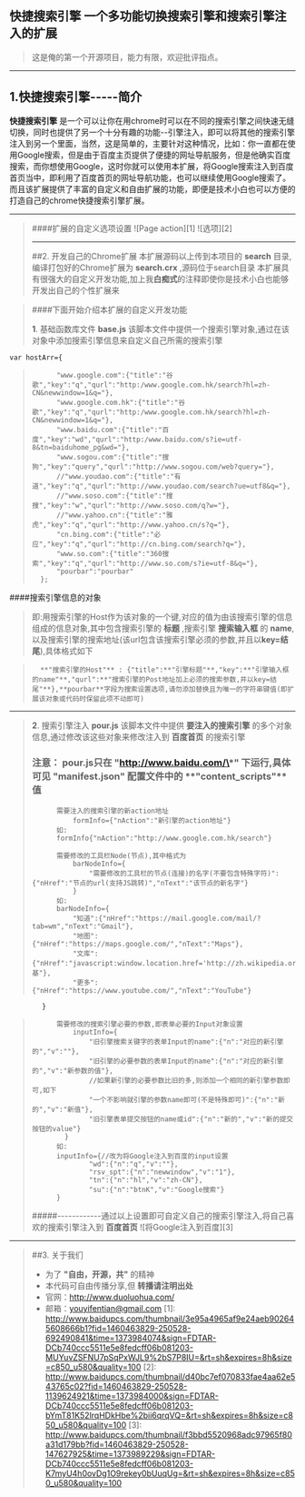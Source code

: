 快捷搜索引擎 一个多功能切换搜索引擎和搜索引擎注入的扩展
------
>这是俺的第一个开源项目，能力有限，欢迎批评指点。
****
## 1.快捷搜索引擎-----简介
**快捷搜索引擎**  是一个可以让你在用chrome时可以在不同的搜索引擎之间快速无缝切换，同时也提供了另一个十分有趣的功能--引擎注入，即可以将其他的搜索引擎注入到另一个里面，当然，这是简单的，主要针对这种情况，比如：你一直都在使用Google搜索，但是由于百度主页提供了便捷的网址导航服务，但是他确实百度搜索，而你想使用Google，这时你就可以使用本扩展，将Google搜索注入到百度首页当中，即利用了百度首页的网址导航功能，也可以继续使用Google搜索了。而且该扩展提供了丰富的自定义和自由扩展的功能，即便是技术小白也可以方便的打造自己的chrome快捷搜索引擎扩展。
****
>####扩展的自定义选项设置
>![Page action][1]
>![选项][2]
>****
>##2. 开发自己的Chrome扩展
本扩展源码以上传到本项目的 **search** 目录,编译打包好的Chrome扩展为 **search.crx** ,源码位于search目录
本扩展具有很强大的自定义开发功能,加上我**白痴式**的注释即使你是技术小白也能够开发出自己的个性扩展来

>####下面开始介绍本扩展的自定义开发功能
>   
>   **1**. 基础函数库文件 **base.js** 该脚本文件中提供一个搜索引擎对象,通过在该对象中添加搜索引擎信息来自定义自己所需的搜索引擎
>
	var hostArr={
>			"www.google.com":{"title":"谷 歌","key":"q","qurl":"http:/www.google.com.hk/search?hl=zh-CN&newwindow=1&q="},
>			"www.google.com.hk":{"title":"谷 歌","key":"q","qurl":"http:/www.google.com.hk/search?hl=zh-CN&newwindow=1&q="},
>			"www.baidu.com":{"title":"百 度","key":"wd","qurl":"http:/www.baidu.com/s?ie=utf-8&tn=baiduhome_pg&wd="},
>			"www.sogou.com":{"title":"搜 狗","key":"query","qurl":"http://www.sogou.com/web?query="},
>			//"www.youdao.com":{"title":"有 道","key":"q","qurl":"http://www.youdao.com/search?ue=utf8&q="},
>			//"www.soso.com":{"title":"搜 搜","key":"w","qurl":"http://www.soso.com/q?w="},
>			//"www.yahoo.cn":{"title":"雅 虎","key":"q","qurl":"http://www.yahoo.cn/s?q="},
>			"cn.bing.com":{"title":"必 应","key":"q","qurl":"http://cn.bing.com/search?q="},
>			"www.so.com":{"title":"360搜索","key":"q","qurl":"http://www.so.com/s?ie=utf-8&q="},
>			"pourbar":"pourbar"
>		};           
>
####搜索引擎信息的对象

>即:用搜索引擎的Host作为该对象的一个键,对应的值为由该搜索引擎的信息组成的信息对象,其中包含搜索引擎的 **标题** ,搜索引擎 **搜索输入框** 的 **name**,以及搜索引擎的搜索地址(该url包含该搜索引擎必须的参数,并且以**key=结尾**),具体格式如下

>		**"搜索引擎的Host"** : {"title":**"引擎标题"**,"key":**"引擎输入框的name"**,"qurl":**"搜索引擎的Post地址加上必须的搜索参数,并以key=结尾"**},**pourbar**字段为搜索设置选项,请勿添加替换且为唯一的字符串键值(即扩展该对象或代码时保留此项不动即可)
****
>   **2**. 搜索引擎注入 **pour.js** 该脚本文件中提供 **要注入的搜索引擎** 的多个对象信息,通过修改该这些对象来修改注入到 **百度首页** 的搜索引擎
>### **注意：** pour.js只在 **"http://www.baidu.com/\*"** 下运行,具体可见 **"manifest.json"** 配置文件中的 **"content_scripts"**值
>
>			需要注入的搜索引擎的新action地址
>				formInfo={"nAction":"新引擎的action地址"}
>			如:
>			formInfo{"nAction":"http://www.google.com.hk/search"}
>>
>
>			需要修改的工具栏Node(节点),其中格式为
>		    	barNodeInfo={
>					"需要修改的工具栏的节点(连接)的名字(不要包含特殊字符)":{"nHref":"节点的url(支持JS跳转)","nText":"该节点的新名字"}
>				}
>			如:
>			barNodeInfo={
>				"知道":{"nHref":"https://mail.google.com/mail/?tab=wm","nText":"Gmail"},
>				"地图":{"nHref":"https://maps.google.com/","nText":"Maps"},
>    		  	"文库":{"nHref":"javascript:window.location.href='http://zh.wikipedia.org/wiki/'+document.getElementById('kw').value;","nText":"维基"},
>    		    "更多":{"nHref":"https://www.youtube.com/","nText":"YouTube"}
	    	}
>
>
>>
>
>			需要修改的搜索引擎必要的参数,即表单必要的Input对象设置
>				inputInfo={
>		    		"旧引擎搜索关键字的表单Input的name":{"n":"对应的新引擎的","v":""},
>		 		    "旧引擎的必要参数的表单Input的name":{"n":"对应的新引擎的","v":"新参数的值"},
>				    //如果新引擎的必要参数比旧的多,则添加一个相同的新引擎参数即可,如下
>				    "一个不影响就引擎的参数name即可(不是特殊即可)":{"n":"新的","v":"新值"},	
>				    "旧引擎表单提交按钮的name或id":{"n":"新的","v":"新的提交按钮的value"}
>			  }
>			如:
>			inputInfo={//改为将Google注入到百度的input设置
>		    		"wd":{"n":"q","v":""},
>    		    	"rsv_spt":{"n":"newwindow","v":"1"},
>		    		"tn":{"n":"hl","v":"zh-CN"},
>		    		"su":{"n":"btnK","v":"Google搜索"}
>	    	}
>#####------------通过以上设置即可自定义自己的搜索引擎注入,将自己喜欢的搜索引擎注入到 **百度首页**
>![将Google注入到百度][3]
>
>
>
>



----
>##3. 关于我们
>* 为了 **"自由，开源，共"** 的精神
>* 本代码可自由传播分享,但 **转播请注明出处**
>* 官网：http://www.duoluohua.com/
>* 邮箱：youyifentian@gmail.com
  [1]: http://www.baidupcs.com/thumbnail/3e95a4965af9e24aeb902645608666b1?fid=1460463829-250528-692490841&time=1373984074&sign=FDTAR-DCb740ccc5511e5e8fedcff06b081203-MUYuvZSFNU7pSqPxWJL9%2bS7P8IU=&rt=sh&expires=8h&size=c850_u580&quality=100
  [2]: http://www.baidupcs.com/thumbnail/d40bc7ef070833fae4aa62e543765c02?fid=1460463829-250528-1139624921&time=1373984000&sign=FDTAR-DCb740ccc5511e5e8fedcff06b081203-bYmT81K52lrqHDkHbe%2bii6qrqVQ=&rt=sh&expires=8h&size=c850_u580&quality=100
  [3]: http://www.baidupcs.com/thumbnail/f3bbd5520968adc97965f80a31d179bb?fid=1460463829-250528-147627925&time=1373989229&sign=FDTAR-DCb740ccc5511e5e8fedcff06b081203-K7myU4h0ovDg1O9rekey0bUuqUg=&rt=sh&expires=8h&size=c850_u580&quality=100

